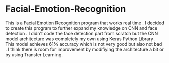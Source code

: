 # Facial-Emotion-Recognition

This is a Facial Emotion Recognition program that works real time . I decided to create this program to further expand my knowledge on CNN and face detection . I didn't code the face detection part from scratch but the CNN model architecture was completely my own using Keras Python Library . This model achieves 61% accuracy which is not very good but also not bad . I think there is room for improvement by modifiying the architecture a bit or by using Transfer Learning.
